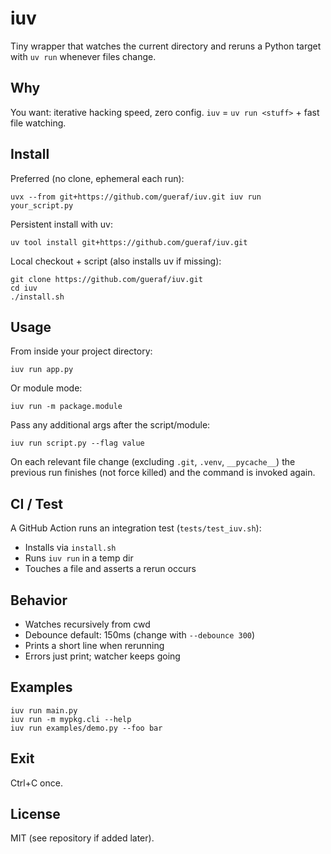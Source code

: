 # iuv

Tiny wrapper that watches the current directory and reruns a Python target with `uv run` whenever files change.

## Why
You want: iterative hacking speed, zero config. `iuv` = `uv run <stuff>` + fast file watching.

## Install
Preferred (no clone, ephemeral each run):
```
uvx --from git+https://github.com/gueraf/iuv.git iuv run your_script.py
```
Persistent install with uv:
```
uv tool install git+https://github.com/gueraf/iuv.git
```
Local checkout + script (also installs uv if missing):
```
git clone https://github.com/gueraf/iuv.git
cd iuv
./install.sh
```

## Usage
From inside your project directory:
```
iuv run app.py
```
Or module mode:
```
iuv run -m package.module
```
Pass any additional args after the script/module:
```
iuv run script.py --flag value
```

On each relevant file change (excluding `.git`, `.venv`, `__pycache__`) the previous run finishes (not force killed) and the command is invoked again.

## CI / Test
A GitHub Action runs an integration test (`tests/test_iuv.sh`):
- Installs via `install.sh`
- Runs `iuv run` in a temp dir
- Touches a file and asserts a rerun occurs

## Behavior
- Watches recursively from cwd
- Debounce default: 150ms (change with `--debounce 300`)
- Prints a short line when rerunning
- Errors just print; watcher keeps going

## Examples
```
iuv run main.py
iuv run -m mypkg.cli --help
iuv run examples/demo.py --foo bar
```

## Exit
Ctrl+C once.

## License
MIT (see repository if added later).
